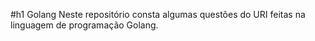 #h1 Golang
Neste repositório consta algumas
questões do URI feitas na linguagem
de programação Golang.